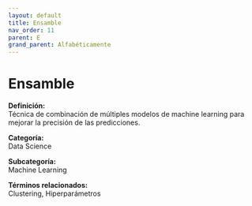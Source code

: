 ```yaml
---
layout: default
title: Ensamble
nav_order: 11
parent: E
grand_parent: Alfabéticamente
---
```


# Ensamble

**Definición:**  
Técnica de combinación de múltiples modelos de machine learning para mejorar la precisión de las predicciones.

**Categoría:**  
Data Science  

**Subcategoría:**  
Machine Learning

**Términos relacionados:**  
Clustering, Hiperparámetros
